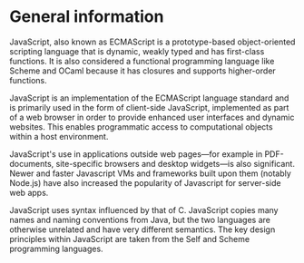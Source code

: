 # General information #

JavaScript, also known as ECMAScript is a prototype-based object-oriented scripting language that is dynamic, weakly typed and has first-class functions. It is also considered a functional programming language like Scheme and OCaml because it has closures and supports higher-order functions.

JavaScript is an implementation of the ECMAScript language standard and is primarily used in the form of client-side JavaScript, implemented as part of a web browser in order to provide enhanced user interfaces and dynamic websites. This enables programmatic access to computational objects within a host environment.

JavaScript's use in applications outside web pages—for example in PDF-documents, site-specific browsers and desktop widgets—is also significant. Newer and faster Javascript VMs and frameworks built upon them (notably Node.js) have also increased the popularity of Javascript for server-side web apps.

JavaScript uses syntax influenced by that of C. JavaScript copies many names and naming conventions from Java, but the two languages are otherwise unrelated and have very different semantics. The key design principles within JavaScript are taken from the Self and Scheme programming languages.